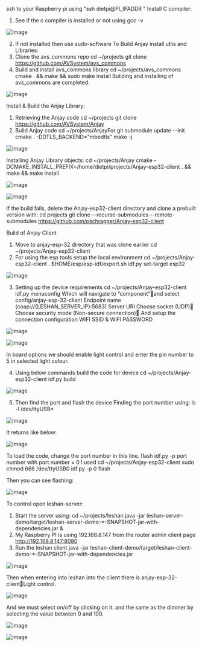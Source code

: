 ssh to your Raspberry pi using "ssh dietpi@PI_IPADDR "
Install C compiler:
1. See if the c compiler is installed or not using
	  gcc -v
  
![image](https://user-images.githubusercontent.com/112636651/200152220-c1196dcd-fa51-4fa8-a998-f93410fc4a4b.png)

2. If not installed then use
	  sudo-software
To Build Anjay install utlis and Libraries:
1. Clone the avs_commons repo
	  cd ~/projects
	  git clone https://github.com/AVSystem/avs_commons
2. Build and install avs_commons library
	  cd ~/projects/avs_commons
	  cmake . && make && sudo make install
Buliding and installing of avs_commons are completed.

![image](https://user-images.githubusercontent.com/112636651/200152235-d7af4c32-a537-4fe3-a729-119ae452a779.png)

Install & Build the Anjay Library:
1. Retrieving the Anjay code
	  cd ~/projects
   	  git clone https://github.com/AVSystem/Anjay
2. Build Anjay code
	  cd ~/projects/AnjayFor
	  git submodule update --init
	  cmake . -DDTLS_BACKEND="mbedtls"
	  make -j
	  
![image](https://user-images.githubusercontent.com/112636651/200152241-214c4259-0602-4acb-a3b5-193dd7bda2c9.png)


Installing Anjay Library objects:
	  cd ~/projects/Anjay
	  cmake -DCMAKE_INSTALL_PREFIX=/home/dietpi/projects/Anjay-esp32-client . && make &&  make install
	  
![image](https://user-images.githubusercontent.com/112636651/200152261-bd9f05d2-6a9a-492b-a178-2003a0729e5a.png)

![image](https://user-images.githubusercontent.com/112636651/200152244-5c5925c9-a755-4db9-8d6b-3e65c9e967c9.png)

If the build fails, delete the Anjay-esp32-client directory and clone a prebuilt version with:
	  cd projects
	  git clone --recurse-submodules --remote-submodules https://github.com/pschragger/Anjay-esp32-client

Build of Anjay Client
1. Move to anjay-esp-32 directory that was clone earlier
	  cd ~/projects/Anjay-esp32-client
2. For using the esp tools setup the local environment
    cd ~/projects/Anjay-esp32-client
	  . $HOME/esp/esp-idf/export.sh
	  idf.py set-target esp32 
  
![image](https://user-images.githubusercontent.com/112636651/200152250-9d048984-919c-486d-b0c1-db898de6af73.png)

3. Setting up the device requirements
  	cd ~/projects/Anjay-esp32-client
  	idf.py menuconfig
Which will navigate to “component”and select config/anjay-esp-32-client Endpoint name (coap://{LESHAN_SERVER_IP}:5683) Server URI Choose socket (UDP) Choose security mode (Non-secure connection)
And setup the connection configuration WIFI SSID & WIFI PASSWORD

![image](https://user-images.githubusercontent.com/112636651/200152271-dde81e70-3663-4050-9717-916c9e272b18.png)

![image](https://user-images.githubusercontent.com/112636651/200152272-ac6eb93f-0c1c-456c-a5a4-56a8073c5df0.png)

In board options we should enable light control and enter the pin number to 5 in selected light colour.

4. Using below commands build the code for device
  	cd ~/projects/Anjay-esp32-client
  	idf.py build
  
![image](https://user-images.githubusercontent.com/112636651/200152282-33967cfc-bf60-40ec-9c2e-0143db593a1d.png)

5. Then find the port and flash the device
	Finding the port number using:
		ls -l /dev/ttyUSB*


![image](https://user-images.githubusercontent.com/112636651/200152291-a7366395-b05f-41f3-ba29-268c2017bf57.png)

It returns like below:

![image](https://user-images.githubusercontent.com/112636651/200152298-71c4c6dd-6a12-4f1a-8325-a071298c40a8.png)

To load the code, change the port number in this line. flash idf.py -p port number with port number = 0 I used
	  cd ~/projects/Anjay-esp32-client
  	sudo chmod 666 /dev/ttyUSB0
  	idf.py -p 0 flash

Then you can see flashing:

![image](https://user-images.githubusercontent.com/112636651/200152306-ae3a860e-89f2-4a2d-bc8c-a50057f38458.png)

To control open leshan-server:
1. Start the server using:
	  cd ~/projects/leshan
	  java -jar leshan-server-demo/target/leshan-server-demo-*-SNAPSHOT-jar-with-dependencies.jar &
2. My Raspberry PI is using 192.168.8.147 from the router admin client page
	http://192.168.8.147:8080
3. Run the leshan client
	  java -jar leshan-client-demo/target/leshan-client-demo-*-SNAPSHOT-jar-with-dependencies.jar

![image](https://user-images.githubusercontent.com/112636651/200152309-9141268f-5a33-4be4-92f1-7b7a018dc825.png)

Then when entering into leshan into the client there is anjay-esp-32-clientLight control.

![image](https://user-images.githubusercontent.com/112636651/200152317-05928b48-1289-408b-a279-c233a3d63910.png)

And we must select on/off by clicking on it. and the same as the dimmer by selecting the value between 0 and 100.

![image](https://user-images.githubusercontent.com/112636651/200152322-645ba55e-f375-462e-996e-2ba589886951.png)

![image](https://user-images.githubusercontent.com/112636651/200152344-e5456460-d3e0-4888-b4c1-0f95ff320723.png)


